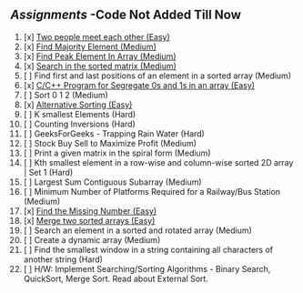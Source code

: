 ## *Assignments* -Code Not Added Till Now

1.  [x] [Two people meet each other (Easy)](https://github.com/R-I-T-I-K/CP_CipherSchools/tree/main/Day%201/Assignments/A.%20Two%20people%20meet%20each%20other%20(Easy))
2.  [x] [Find Majority Element (Medium)](https://github.com/R-I-T-I-K/CP_CipherSchools/tree/main/Day%201/Assignments/B.%20Find%20Majority%20Element%20(Medium))
3.  [x] [Find Peak Element In Array (Medium)](https://github.com/R-I-T-I-K/CP_CipherSchools/tree/main/Day%201/Assignments/C.%20Find%20Peak%20Element%20In%20Array%20(Medium))
4.  [x] [Search in the sorted matrix (Medium)](https://github.com/R-I-T-I-K/CP_CipherSchools/tree/main/Day%201/Assignments/D.%20Search%20in%20the%20sorted%20matrix%20(Medium))
5.  [ ] Find first and last positions of an element in a sorted array (Medium)
6.  [x] [C/C++ Program for Segregate 0s and 1s in an array (Easy)](https://github.com/R-I-T-I-K/CP_CipherSchools/tree/main/Day%201/Assignments/F.%20Segregate%200s%20and%201s%20in%20an%20array%20(Easy))
7.  [ ] Sort 0 1 2 (Medium)
8.  [x] [Alternative Sorting (Easy)](https://github.com/R-I-T-I-K/CP_CipherSchools/tree/main/Day%201/Assignments/H.%20Alternative%20Sorting%20(Easy))
9.  [ ] K smallest Elements (Hard)
10. [ ] Counting Inversions (Hard)
11. [ ] GeeksForGeeks - Trapping Rain Water (Hard)
12. [ ] Stock Buy Sell to Maximize Profit (Medium)
13. [ ] Print a given matrix in the spiral form (Medium)
14. [ ] Kth smallest element in a row-wise and column-wise sorted 2D array | Set 1 (Hard)
15. [ ] Largest Sum Contiguous Subarray (Medium)
16. [ ] Minimum Number of Platforms Required for a Railway/Bus Station (Medium)
17. [x] [Find the Missing Number (Easy)](https://github.com/R-I-T-I-K/CP_CipherSchools/tree/main/Day%201/Assignments/Q.%20Find%20the%20Missing%20Number%20(Easy))
18. [x] [Merge two sorted arrays (Easy)](https://github.com/R-I-T-I-K/CP_CipherSchools/tree/main/Day%201/Assignments/R.%20Merge%20two%20sorted%20arrays%20(Easy))
19. [ ] Search an element in a sorted and rotated array (Medium)
20. [ ] Create a dynamic array (Medium)
21. [ ] Find the smallest window in a string containing all characters of another string (Hard)
22. [ ] H/W: Implement Searching/Sorting Algorithms - Binary Search, QuickSort, Merge Sort. Read about External Sort.
